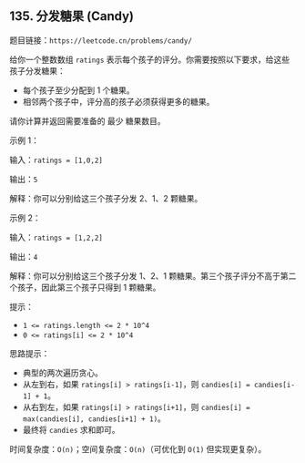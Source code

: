 ## 135. 分发糖果 (Candy)

题目链接：`https://leetcode.cn/problems/candy/`

给你一个整数数组 `ratings` 表示每个孩子的评分。你需要按照以下要求，给这些孩子分发糖果：

- 每个孩子至少分配到 1 个糖果。
- 相邻两个孩子中，评分高的孩子必须获得更多的糖果。

请你计算并返回需要准备的 最少 糖果数目。

示例 1：

输入：`ratings = [1,0,2]`

输出：`5`

解释：你可以分别给这三个孩子分发 2、1、2 颗糖果。

示例 2：

输入：`ratings = [1,2,2]`

输出：`4`

解释：你可以分别给这三个孩子分发 1、2、1 颗糖果。第三个孩子评分不高于第二个孩子，因此第三个孩子只得到 1 颗糖果。

提示：

- `1 <= ratings.length <= 2 * 10^4`
- `0 <= ratings[i] <= 2 * 10^4`

思路提示：

- 典型的两次遍历贪心。
- 从左到右，如果 `ratings[i] > ratings[i-1]`，则 `candies[i] = candies[i-1] + 1`。
- 从右到左，如果 `ratings[i] > ratings[i+1]`，则 `candies[i] = max(candies[i], candies[i+1] + 1)`。
- 最终将 `candies` 求和即可。

时间复杂度：`O(n)`；空间复杂度：`O(n)`（可优化到 `O(1)` 但实现更复杂）。


